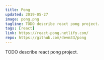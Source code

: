 ```yaml
---
title: Pong
updated: 2019-05-27
image: pong.png
tagline: TODO describe react pong project.
tags: [react]
link: https://react-pong.netlify.com/
repo: https://github.com/devm33/pong
---
```


TODO describe react pong project.
